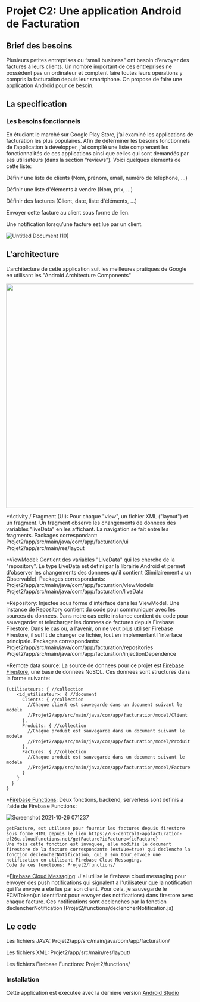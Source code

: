 # Projet C2: Une application Android de Facturation
## Brief des besoins
Plusieurs petites entreprises ou “small business" ont besoin d’envoyer des factures à leurs clients. Un nombre important de ces entreprises ne possèdent pas un ordinateur et comptent faire toutes leurs opérations y compris la facturation depuis leur smartphone. On propose de faire une application Android pour ce besoin. 

## La specification
### Les besoins fonctionnels
En étudiant le marché sur Google Play Store, j’ai examiné les applications de facturation les plus populaires. Afin de déterminer les besoins fonctionnels de l’application à développer, j’ai compilé une liste comprenant les fonctionnalités de ces applications ainsi que celles qui sont demandés par ses utilisateurs (dans la section “reviews”). Voici quelques éléments de cette liste:

Définir une liste de clients (Nom, prénom, email, numéro de téléphone, …)

Définir une liste d'éléments à vendre (Nom, prix, …) 

Définir des factures (Client, date, liste d'éléments, …)

Envoyer cette facture au client sous forme de lien.

Une notification lorsqu’une facture est lue par un client.

![Untitled Document (10)](https://user-images.githubusercontent.com/37004573/138809928-4ebbeabd-1abb-4821-b7db-801c816dc386.png)


## L'architecture
L'architecture de cette application suit les meilleures pratiques de Google en utilisant les "Android Architecture Components"

<img src="https://user-images.githubusercontent.com/37004573/138803969-3393f98a-edf5-4db2-8947-3804e861a86f.png" width="600">

*Activity / Fragment (UI): Pour chaque "view", un fichier XML ("layout") et un fragment. Un fragment observe les changements de donnees des variables "liveData" en les affichant. La navigation se fait entre les fragments.
Packages correspondant: Projet2/app/src/main/java/com/app/facturation/ui
                        Projet2/app/src/main/res/layout


*ViewModel: Contient des variables "LiveData" qui les cherche de la "repository". Le type LiveData est defini par la librairie Android et permet d'observer les changements des donnees qu'il contient (Similairement a un Observable).
Packages correspondants: Projet2/app/src/main/java/com/app/facturation/viewModels
                         Projet2/app/src/main/java/com/app/facturation/liveData


*Repository: Injectee sous forme d'interface dans les ViewModel. Une instance de Repository contient du code pour communiquer avec les sources du donnees. Dans notre cas cette instance contient du code pour sauvegarder et telecharger les donnees de factures depuis Firebase Firestore. Dans le cas ou, a l'avenir, on ne veut plus utiliser Firebase Firestore, il suffit de changer ce fichier, tout en implementant l'interface principale.
Packages correspondants: Projet2/app/src/main/java/com/app/facturation/repositories
                         Projet2/app/src/main/java/com/app/facturation/injectionDependence


*Remote data source: La source de donnees pour ce projet est [Firebase Firestore](https://firebase.google.com/products/firestore), une base de donnees NoSQL. Ces donnees sont structures dans la forme suivante:

```
{utilisateurs: { //collection
    <id_utilisateur>: { //document
      Clients: { //collection
        //Chaque client est sauvegarde dans un document suivant le modele 
        //Projet2/app/src/main/java/com/app/facturation/model/Client
      }, 
      Produits: { //collection
        //Chaque produit est sauvegarde dans un document suivant le modele
        //Projet2/app/src/main/java/com/app/facturation/model/Produit
      },
      Factures: { //collection
        //Chaque produit est sauvegarde dans un document suivant le modele
        //Projet2/app/src/main/java/com/app/facturation/model/Facture
      }
    }
  }
}
```


*[Firebase Functions](https://firebase.google.com/products/functions): Deux fonctions, backend, serverless sont definis a l'aide de Firebase Functions:

  ![Screenshot 2021-10-26 071237](https://user-images.githubusercontent.com/37004573/138807699-3d25f603-6ec0-4bab-a1a2-2849f5a6b176.png)

    getFacture, est utilisee pour fournir les factures depuis firestore sous forme HTML depuis le lien https://us-central1-appfacturation-ef26c.cloudfunctions.net/getFacture?idFacture={idFacture}
    Une fois cette fonction est invoquee, elle modifie le document firestore de la facture correspondante (estVue=true) qui declenche la fonction declencherNotification, qui a son tour envoie une notification en utilisant Firebase Cloud Messaging.
    Code de ces fonctions: Projet2/functions/
    
    
*[Firebase Cloud Messaging](https://firebase.google.com/docs/cloud-messaging): J'ai utilise le firebase cloud messaging pour envoyer des push notifications qui signalent a l'utilisateur que la notification qui l'a envoye a ete lue par son client. Pour cela, je sauvegarde le FCMToken(un identifiant pour envoyer des notifications) dans firestore avec chaque facture. Ces notifications sont declenches par la fonction declencherNotification (Projet2/functions/declencherNotification.js)




## Le code 
Les fichiers JAVA: Projet2/app/src/main/java/com/app/facturation/

Les fichiers XML: Projet2/app/src/main/res/layout/

Les fichiers Firebase Functions: Projet2/functions/

### Installation
Cette application est executee avec la derniere version [Android Studio](https://developer.android.com/studio)

